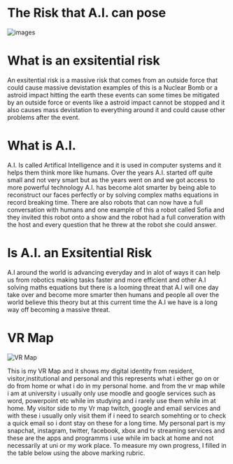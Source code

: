 # The Risk that A.I. can pose 
![images](https://user-images.githubusercontent.com/116067783/204495523-1ba6e782-e802-4469-86a1-af29f39cc23a.jpg)

# What is an exsitential risk

An exsitential risk is a massive risk that comes from an outside force that could cause massive devistation examples of this is a Nuclear Bomb or a astroid impact hitting the earth these events can some times be mitigated by an outside force or events like a astroid impact cannot be stopped and it also causes mass devistation to everything around it and could cause other problems after the event.

# What is A.I.
A.I. Is called Artifical Intelligence and it is used in computer systems and it helps them think more like humans. Over the years A.I. started off quite small and not very smart but as the years went on and we got access to more powerful technology A.I. has become alot smarter by being able to reconstruct our faces perfectly or by solving complex maths equations in record breaking time. There are also robots that can now have a full conversation with humans and one example of this a robot called Sofia and they invited this robot onto a show and the robot had a full converation with the host and every question that he threw at the robot she could answer. 

# Is A.I. an Exsitential Risk
A.I around the world is advancing everyday and in alot of ways it can help us from robotics making tasks faster and more efficient and other A.I solving maths equations but there is a looming threat that A.I will one day take over and become more smarter then humans and people all over the world believe this theory but at this current time the A.I we have is a long way off becoming a massive threat.

# VR Map
![VR Map](https://user-images.githubusercontent.com/116067783/211817297-df682062-6e61-4d12-be19-47ae5969fd7b.jpg)

This is my VR Map and it shows my digital identity from resident, visitor,institutional and personal and this represents what i either go on or do from home or what i do in my personal home. and from the vr map while i am at university i usually only use moodle and google services such as word, powerpoint etc while im studying and i rarely use them while im at home. My visitor side to my Vr map twitch, google and email services and with these i usually only visit them if i need to search somehting or to check a quick email so i dont stay on these for a long time. My personal part is my snapchat, instagram, twitter, facebook, xbox and tv streaming services and these are the apps and programms i use while im back at home and not necessarily at uni or my work place.
To measure my own progress, I filled in the table below using the above marking rubric.


